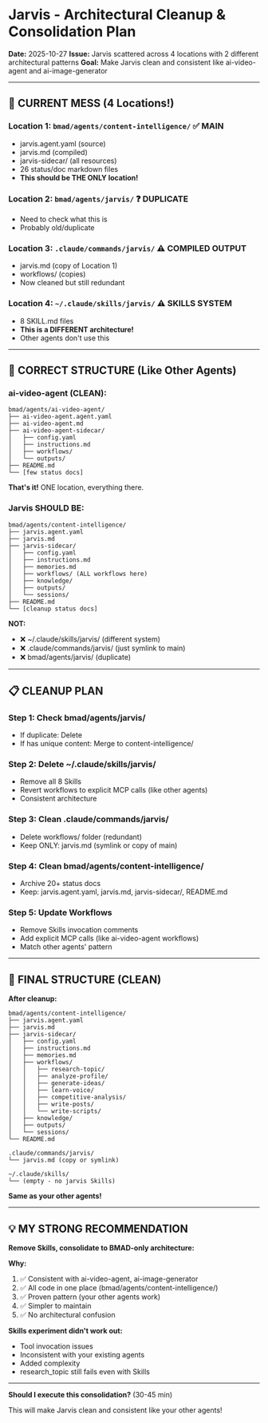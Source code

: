 # Jarvis - Architectural Cleanup & Consolidation Plan

**Date:** 2025-10-27
**Issue:** Jarvis scattered across 4 locations with 2 different architectural patterns
**Goal:** Make Jarvis clean and consistent like ai-video-agent and ai-image-generator

---

## 🚨 CURRENT MESS (4 Locations!)

### Location 1: `bmad/agents/content-intelligence/` ✅ MAIN

- jarvis.agent.yaml (source)
- jarvis.md (compiled)
- jarvis-sidecar/ (all resources)
- 26 status/doc markdown files
- **This should be THE ONLY location!**

### Location 2: `bmad/agents/jarvis/` ❓ DUPLICATE

- Need to check what this is
- Probably old/duplicate

### Location 3: `.claude/commands/jarvis/` ⚠️ COMPILED OUTPUT

- jarvis.md (copy of Location 1)
- workflows/ (copies)
- Now cleaned but still redundant

### Location 4: `~/.claude/skills/jarvis/` ⚠️ SKILLS SYSTEM

- 8 SKILL.md files
- **This is a DIFFERENT architecture!**
- Other agents don't use this

---

## 🎯 CORRECT STRUCTURE (Like Other Agents)

### ai-video-agent (CLEAN):

```
bmad/agents/ai-video-agent/
├── ai-video-agent.agent.yaml
├── ai-video-agent.md
├── ai-video-agent-sidecar/
│   ├── config.yaml
│   ├── instructions.md
│   ├── workflows/
│   └── outputs/
├── README.md
└── [few status docs]
```

**That's it!** ONE location, everything there.

### Jarvis SHOULD BE:

```
bmad/agents/content-intelligence/
├── jarvis.agent.yaml
├── jarvis.md
├── jarvis-sidecar/
│   ├── config.yaml
│   ├── instructions.md
│   ├── memories.md
│   ├── workflows/ (ALL workflows here)
│   ├── knowledge/
│   ├── outputs/
│   └── sessions/
├── README.md
└── [cleanup status docs]
```

**NOT:**

- ❌ ~/.claude/skills/jarvis/ (different system)
- ❌ .claude/commands/jarvis/ (just symlink to main)
- ❌ bmad/agents/jarvis/ (duplicate)

---

## 📋 CLEANUP PLAN

### Step 1: Check bmad/agents/jarvis/

- If duplicate: Delete
- If has unique content: Merge to content-intelligence/

### Step 2: Delete ~/.claude/skills/jarvis/

- Remove all 8 Skills
- Revert workflows to explicit MCP calls (like other agents)
- Consistent architecture

### Step 3: Clean .claude/commands/jarvis/

- Delete workflows/ folder (redundant)
- Keep ONLY: jarvis.md (symlink or copy of main)

### Step 4: Clean bmad/agents/content-intelligence/

- Archive 20+ status docs
- Keep: jarvis.agent.yaml, jarvis.md, jarvis-sidecar/, README.md

### Step 5: Update Workflows

- Remove Skills invocation comments
- Add explicit MCP calls (like ai-video-agent workflows)
- Match other agents' pattern

---

## 🎯 FINAL STRUCTURE (CLEAN)

**After cleanup:**

```
bmad/agents/content-intelligence/
├── jarvis.agent.yaml
├── jarvis.md
├── jarvis-sidecar/
│   ├── config.yaml
│   ├── instructions.md
│   ├── memories.md
│   ├── workflows/
│   │   ├── research-topic/
│   │   ├── analyze-profile/
│   │   ├── generate-ideas/
│   │   ├── learn-voice/
│   │   ├── competitive-analysis/
│   │   ├── write-posts/
│   │   └── write-scripts/
│   ├── knowledge/
│   ├── outputs/
│   └── sessions/
└── README.md

.claude/commands/jarvis/
└── jarvis.md (copy or symlink)

~/.claude/skills/
└── (empty - no jarvis Skills)
```

**Same as your other agents!**

---

## 💡 MY STRONG RECOMMENDATION

**Remove Skills, consolidate to BMAD-only architecture:**

**Why:**

1. ✅ Consistent with ai-video-agent, ai-image-generator
2. ✅ All code in one place (bmad/agents/content-intelligence/)
3. ✅ Proven pattern (your other agents work)
4. ✅ Simpler to maintain
5. ✅ No architectural confusion

**Skills experiment didn't work out:**

- Tool invocation issues
- Inconsistent with your existing agents
- Added complexity
- research_topic still fails even with Skills

---

**Should I execute this consolidation?** (30-45 min)

This will make Jarvis clean and consistent like your other agents!

